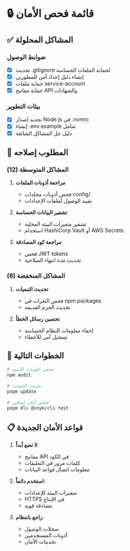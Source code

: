 # 🔒 قائمة فحص الأمان

## ✅ المشاكل المحلولة

### ضوابط الوصول
- [x] تحديث .gitignore لحماية الملفات الحساسة
- [x] إنشاء دليل إعداد آمن للمطورين
- [x] حماية ملفات service-account
- [x] حماية مفاتيح API والشهادات

### بيئات التطوير
- [x] تحديد إصدار Node.js في .nvmrc
- [x] إنشاء .env.example شامل
- [x] دليل حل المشاكل الشائعة

## 🔧 المطلوب إصلاحه

### المشاكل المتوسطة (12)
1. **مراجعة أذونات الملفات**
   - فحص أذونات مجلدات config/
   - تقييد الوصول لملفات الإعدادات

2. **تشفير البيانات الحساسة**
   - تشفير متغيرات البيئة المحلية
   - استخدام HashiCorp Vault أو AWS Secrets

3. **مراجعة كود المصادقة**
   - فحص JWT tokens
   - تحديث مدة انتهاء الصلاحية

### المشاكل المنخفضة (8)
1. **تحديث التبعيات**
   - فحص الثغرات في npm packages
   - تحديث الحزم القديمة

2. **تحسين رسائل الخطأ**
   - إخفاء معلومات النظام الحساسة
   - تسجيل آمن للأخطاء

## 🚀 الخطوات التالية

```bash
# فحص الثغرات الأمنية
npm audit

# تحديث التبعيات
pnpm update

# فحص أمان إضافي
pnpm dlx @snyk/cli test
```

## 📋 قواعد الأمان الجديدة

1. **لا تضع أبداً**:
   - مفاتيح API في الكود
   - كلمات مرور في التعليقات
   - معلومات اتصال قواعد البيانات

2. **استخدم دائماً**:
   - متغيرات البيئة للإعدادات
   - HTTPS في الإنتاج
   - مصادقة قوية

3. **راجع بانتظام**:
   - سجلات الوصول
   - أذونات المستخدمين
   - تحديثات الأمان